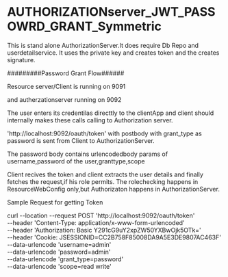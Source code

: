 # AUTHORIZATIONserver_JWT_PASSOWRD_GRANT_Symmetric

This is stand alone AuthorizationServer.It does require Db Repo and userdetailservice.
It uses the private key and creates token and the creates signature.



#########Password Grant Flow######


Resource server/Client is running on 9091

and autherzationserver running on 9092

The user enters its credentilas directtly to the clientApp and client should internally makes these calls calling to Authorization server.

'http://localhost:9092/oauth/token' with postbody with grant_type as password is sent from Client to AuthorizationServer.

The password body contains urlencodedbody params of username,password of the user,granttype,scope

Client recives the token and client extracts the user details and finally fetches the request,if his role permits.
The rolechecking happens in ResourceWebConfig only,but Authorizaton happens in AuthorizationServer.


Sample Request for getting Token

curl --location --request POST 'http://localhost:9092/oauth/token' \
--header 'Content-Type: application/x-www-form-urlencoded' \
--header 'Authorization: Basic Y291cG9uY2xpZW50YXBwOjk5OTk=' \
--header 'Cookie: JSESSIONID=CC2B758F85008DA9A5E3DE9807AC463F' \
--data-urlencode 'username=admin' \
--data-urlencode 'password=admin' \
--data-urlencode 'grant_type=password' \
--data-urlencode 'scope=read write'

